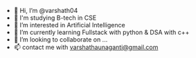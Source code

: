 - 👋 Hi, I’m @varshath04
- 🏫 I'm studying B-tech in CSE
- 👀 I’m interested in Artificial Intelligence
- 🌱 I’m currently learning Fullstack with python & DSA with c++
- 💞️ I’m looking to collaborate on ...
- 📫 contact me with varshathaunaganti@gmail.com

<!---
varshath04/varshath04 is a ✨ special ✨ repository because its `README.md` (this file) appears on your GitHub profile.
You can click the Preview link to take a look at your changes.
--->
